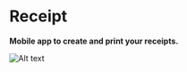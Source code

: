 # Receipt
**Mobile app to create and print your receipts.**

![Alt text](https://i.imgur.com/dTNfRbN.png "Snapshot from the app")

